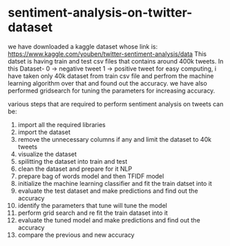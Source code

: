 # sentiment-analysis-on-twitter-dataset
we have downloaded a kaggle dataset whose link is: https://www.kaggle.com/youben/twitter-sentiment-analysis/data This datset is having train and test csv files that contains around 400k tweets. In this Dataset-  0  ->  negative tweet   1  ->  positive tweet  for easy computing, i have taken only 40k dataset from train csv file and perfrom the machine learning algorithm over that and found out the accuracy. we have also performed gridsearch for tuning the parameters for increasing accuracy.

various steps that are required to perform sentiment analysis on tweets can be:

1. import all the required libraries
2. import the dataset
3. remove the unnecessary columns if any and limit the dataset to 40k tweets
4. visualize the dataset
5. spilitting the dataset into train and test
6. clean the dataset and prepare for it NLP
7. prepare bag of words model and then TFIDF model
8. initialize the machine learning classifier and fit the train datset into it
9. evaluate the test dataset and make predictions and find out the accuracy
10. identify the parameters that tune will tune the model
11. perform grid search and re fit the train dataset into it
12. evaluate the tuned model and make predictions and find out the accuracy
13. compare the previous and new accuracy

